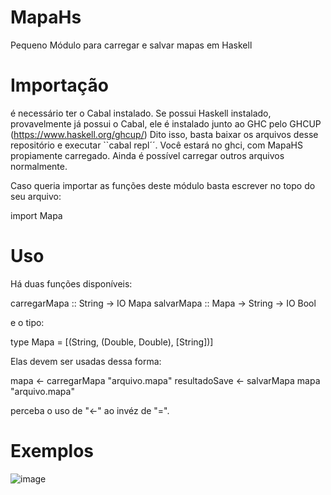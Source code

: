# MapaHs
Pequeno Módulo para carregar e salvar mapas em Haskell

# Importação

é necessário ter o Cabal instalado. Se possui Haskell instalado, provavelmente já possui o Cabal, ele é instalado junto ao GHC pelo GHCUP (https://www.haskell.org/ghcup/)
Dito isso, basta baixar os arquivos desse repositório e executar ``cabal repl´´. Você estará no ghci, com MapaHS propiamente carregado. Ainda é possível carregar outros arquivos normalmente.

Caso queria importar as funções deste módulo basta escrever no topo do seu arquivo:

import Mapa

# Uso

Há duas funções disponíveis:

carregarMapa :: String -> IO Mapa
salvarMapa :: Mapa -> String -> IO Bool

e o tipo:

type Mapa = [(String, (Double, Double), [String])]

Elas devem ser usadas dessa forma:

mapa <- carregarMapa "arquivo.mapa"
resultadoSave <- salvarMapa mapa "arquivo.mapa" 

perceba o uso de "<-" ao invéz de "=".

# Exemplos

![image](https://github.com/Cubidev3/MapaHs/assets/100206395/f4530fe6-9c17-4370-b55d-6139a1bac101)

